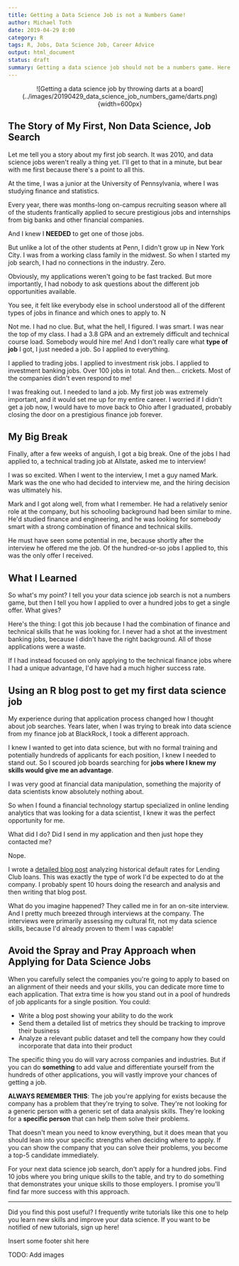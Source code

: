 ```yaml
---
title: Getting a Data Science Job is not a Numbers Game!
author: Michael Toth
date: 2019-04-29 8:00
category: R
tags: R, Jobs, Data Science Job, Career Advice
output: html_document
status: draft
summary: Getting a data science job should not be a numbers game. Here's how to focus on your specific strengths to identify the job opportunities where you'll find the most success.
---
```


<center>
![Getting a data science job by throwing darts at a board](../images/20190429_data_science_job_numbers_game/darts.png){width=600px}
</center>

## The Story of My First, Non Data Science, Job Search

Let me tell you a story about my first job search. It was 2010, and data science jobs weren't really a thing yet. I'll get to that in a minute, but bear with me first because there's a point to all this.

At the time, I was a junior at the University of Pennsylvania, where I was studying finance and statistics. 

Every year, there was months-long on-campus recruiting season where all of the students frantically applied to secure prestigious jobs and internships from big banks and other financial companies.

And I knew I **NEEDED** to get one of those jobs. 

But unlike a lot of the other students at Penn, I didn't grow up in New York City. I was from a working class family in the midwest. So when I started my job search, I had no connections in the industry. Zero.

Obviously, my applications weren't going to be fast tracked. But more importantly, I had nobody to ask questions about the different job opportunities available. 

You see, it felt like everybody else in school understood all of the different types of jobs in finance and which ones to apply to. N

Not me. I had no clue. But, what the hell, I figured. I was smart. I was near the top of my class. I had a 3.8 GPA and an extremely difficult and technical course load. Somebody would hire me! And I don't really care what **type of job** I got, I just needed a job. So I applied to everything. 

I applied to trading jobs. I applied to investment risk jobs. I applied to investment banking jobs. Over 100 jobs in total. And then... crickets. Most of the companies didn't even respond to me!

I was freaking out. I needed to land a job. My first job was extremely important, and it would set me up for my entire career. I worried if I didn't get a job now, I would have to move back to Ohio after I graduated, probably closing the door on a prestigious finance job forever.

## My Big Break

Finally, after a few weeks of anguish, I got a big break. One of the jobs I had applied to, a technical trading job at Allstate, asked me to interview! 

I was so excited. When I went to the interview, I met a guy named Mark. Mark was the one who had decided to interview me, and the hiring decision was ultimately his. 

Mark and I got along well, from what I remember. He had a relatively senior role at the company, but his schooling background had been similar to mine. He'd studied finance and engineering, and he was looking for somebody smart with a strong combination of finance and technical skills.

He must have seen some potential in me, because shortly after the interview he offered me the job. Of the hundred-or-so jobs I applied to, this was the only offer I received.

## What I Learned

So what's my point? I tell you your data science job search is not a numbers game, but then I tell you how I applied to over a hundred jobs to get a single offer. What gives?

Here's the thing: I got this job because I had the combination of finance and technical skills that he was looking for. I never had a shot at the investment banking jobs, because I didn't have the right background. All of those applications were a waste.

If I had instead focused on only applying to the technical finance jobs where I had a unique advantage, I'd have had a much higher success rate. 

## Using an R blog post to get my first data science job

My experience during that application process changed how I thought about job searches. Years later, when I was trying to break into data science from my finance job at BlackRock, I took a different approach.

I knew I wanted to get into data science, but with no formal training and potentially hundreds of applicants for each position, I knew I needed to stand out. So I scoured job boards searching for **jobs where I knew my skills would give me an advantage**. 

I was very good at financial data manipulation, something the majority of data scientists know absolutely nothing about. 

So when I found a financial technology startup specialized in online lending analytics that was looking for a data scientist, I knew it was the perfect opportunity for me. 

What did I do? Did I send in my application and then just hope they contacted me?

Nope.

I wrote a [detailed blog post](https://michaeltoth.me/analyzing-historical-default-rates-of-lending-club-notes.html) analyzing historical default rates for Lending Club loans. This was exactly the type of work I'd be expected to do at the company. I probably spent 10 hours doing the research and analysis and then writing that blog post. 

What do you imagine happened? They called me in for an on-site interview. And I pretty much breezed through interviews at the company. The interviews were primarily assessing my cultural fit, not my data science skills, because I'd already proven to them I was capable!

## Avoid the Spray and Pray Approach when Applying for Data Science Jobs

When you carefully select the companies you're going to apply to based on an alignment of their needs and your skills, you can dedicate more time to each application. That extra time is how you stand out in a pool of hundreds of job applicants for a single position. You could:

* Write a blog post showing your ability to do the work
* Send them a detailed list of metrics they should be tracking to improve their business
* Analyze a relevant public dataset and tell the company how they could incorporate that data into their product

The specific thing you do will vary across companies and industries. But if you can do **something** to add value and differentiate yourself from the hundreds of other applications, you will vastly improve your chances of getting a job.

**ALWAYS REMEMBER THIS**: The job you're applying for exists because the company has a problem that they're trying to solve. They're not looking for a generic person with a generic set of data analysis skills. They're looking for a **specific person** that can help them solve their problems. 

That doesn't mean you need to know everything, but it does mean that you should lean into your specific strengths when deciding where to apply. If you can show the company that you can solve their problems, you become a top-5 candidate immediately. 

For your next data science job search, don't apply for a hundred jobs. Find 10 jobs where you bring unique skills to the table, and try to do something that demonstrates your unique skills to those employers. I promise you'll find far more success with this approach.

-----

Did you find this post useful? I frequently write tutorials like this one to help you learn new skills and improve your data science. If you want to be notified of new tutorials, sign up here!



Insert some footer shit here

TODO: Add images








